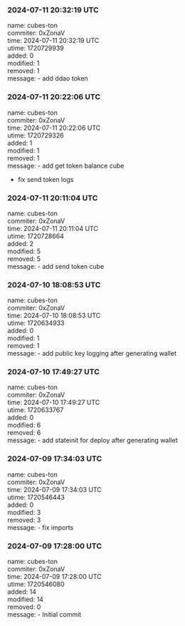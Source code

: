 ### 2024-07-11 20:32:19 UTC
name: cubes-ton  
commiter: 0xZonaV  
time: 2024-07-11 20:32:19 UTC  
utime: 1720729939  
added: 0  
modified: 1  
removed: 1  
message: - add ddao token

### 2024-07-11 20:22:06 UTC
name: cubes-ton  
commiter: 0xZonaV  
time: 2024-07-11 20:22:06 UTC  
utime: 1720729326  
added: 1  
modified: 1  
removed: 1  
message: - add get token balance cube

- fix send token logs

### 2024-07-11 20:11:04 UTC
name: cubes-ton  
commiter: 0xZonaV  
time: 2024-07-11 20:11:04 UTC  
utime: 1720728664  
added: 2  
modified: 5  
removed: 5  
message: - add send token cube

### 2024-07-10 18:08:53 UTC
name: cubes-ton  
commiter: 0xZonaV  
time: 2024-07-10 18:08:53 UTC  
utime: 1720634933  
added: 0  
modified: 1  
removed: 1  
message: - add public key logging after generating wallet

### 2024-07-10 17:49:27 UTC
name: cubes-ton  
commiter: 0xZonaV  
time: 2024-07-10 17:49:27 UTC  
utime: 1720633767  
added: 0  
modified: 6  
removed: 6  
message: - add stateinit for deploy after generating wallet

### 2024-07-09 17:34:03 UTC
name: cubes-ton  
commiter: 0xZonaV  
time: 2024-07-09 17:34:03 UTC  
utime: 1720546443  
added: 0  
modified: 3  
removed: 3  
message: - fix imports

### 2024-07-09 17:28:00 UTC
name: cubes-ton  
commiter: 0xZonaV  
time: 2024-07-09 17:28:00 UTC  
utime: 1720546080  
added: 14  
modified: 14  
removed: 0  
message: - Initial commit

